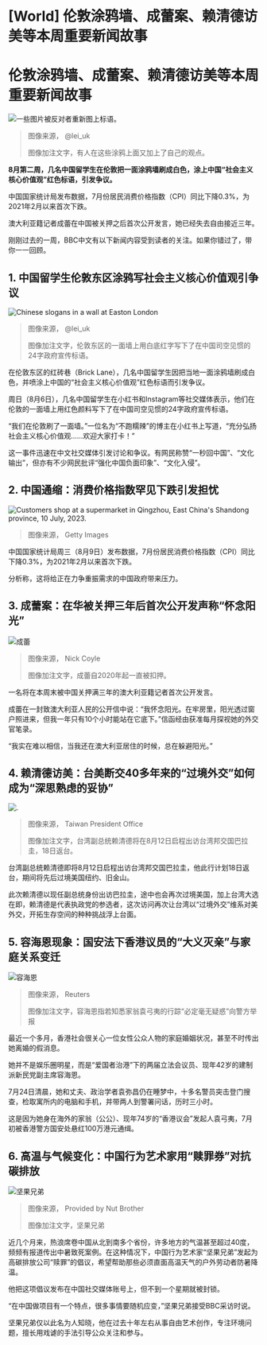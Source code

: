 # [World] 伦敦涂鸦墙、成蕾案、赖清德访美等本周重要新闻故事

#  伦敦涂鸦墙、成蕾案、赖清德访美等本周重要新闻故事


![一些图片被反对者重新图上标语。](_130674595_after1.jpg)

> 图像来源，  @lei_uk
>
> 图像加注文字，有人在这些涂鸦上面又加上了自己的观点。

**8月第二周，几名中国留学生在伦敦把一面涂鸦墙刷成白色，涂上中国“社会主义核心价值观”红色标语，引发争议。**

中国国家统计局发布数据，7月份居民消费价格指数（CPI）同比下降0.3%，为2021年2月以来首次下跌。

澳大利亚籍记者成蕾在中国被关押之后首次公开发言，她已经失去自由接近三年。

刚刚过去的一周，BBC中文有以下新闻内容受到读者的关注。如果你错过了，带你一一回顾。

##  1\. 中国留学生伦敦东区涂鸦写社会主义核心价值观引争议

![Chinese slogans in a wall at Easton London](_130674777_55b08356-726b-41cf-9fd8-908e31d610a9.jpg)

> 图像来源，  @lei_uk
>
> 图像加注文字，伦敦东区的一面墙上用白底红字写下了在中国司空见惯的24字政府宣传标语。

在伦敦东区的红砖巷（Brick Lane），几名中国留学生因把当地一面涂鸦墙刷成白色，并喷涂上中国的“社会主义核心价值观”红色标语而引发争议。

周日（8月6日），几名中国留学生在小红书和Instagram等社交媒体表示，他们在伦敦的一面墙上用红色颜料写下了在中国司空见惯的24字政府宣传标语。

“我们在伦敦刷了一面墙。”一位名为“不跑糯辣”的博主在小红书上写道，“充分弘扬社会主义核心价值观……欢迎大家打卡！”

这一事件迅速在中文社交媒体引发讨论和争议。有网民称赞“一秒回中国”、“文化输出”，但亦有不少网民批评“强化中国负面印象”、“文化入侵”。

##  2\. 中国通缩：消费价格指数罕见下跌引发担忧

![Customers shop at a supermarket in Qingzhou, East China's Shandong province, 10 July, 2023.](_130683852_gettyimages-1537186099.jpg)

> 图像来源，  Getty Images

中国国家统计局周三（8月9日）发布数据，7月份居民消费价格指数（CPI）同比下降0.3%，为2021年2月以来首次下跌。

分析称，这将给正在力争重振需求的中国政府带来压力。

##  3\. 成蕾案：在华被关押三年后首次公开发声称“怀念阳光”

![成蕾](_129644133_19912d10-9991-42ed-a762-8a41c8e30523.jpg)

> 图像来源，  Nick Coyle
>
> 图像加注文字，成蕾自2020年起一直被扣押。

一名将在本周末被中国关押满三年的澳大利亚籍记者首次公开发言。

成蕾在一封致澳大利亚人民的公开信中说：“我怀念阳光。在牢房里，阳光透过窗户照进来，但我一年只有10个小时能站在它底下。”信函经由获准每月探视她的外交官笔录。

“我实在难以相信，当我还在澳大利亚居住的时候，总在躲避阳光。”

##  4\. 赖清德访美：台美断交40多年来的“过境外交”如何成为“深思熟虑的妥协”

![.](_130696402_7ebc3b6d-dcdc-40f9-9ab4-b8bdc5f5424e.jpg)

> 图像来源，  Taiwan President Office
>
> 图像加注文字，台湾副总统赖清德将在8月12日启程出访台湾邦交国巴拉圭，18日返台。

台湾副总统赖清德即将8月12日启程出访台湾邦交国巴拉圭，他此行计划18日返台，期间将先后过境美国纽约、旧金山。

此次赖清德以现任副总统身份出访巴拉圭，途中也会再次过境美国，加上台湾大选在即，赖清德是代表执政党的参选者，这次访问再次让台湾以“过境外交”维系对美外交，开拓生存空间的种种挑战浮上台面。

##  5\. 容海恩现象：国安法下香港议员的“大义灭亲”与家庭关系变迁

![容海恩](_130711011_8fa1aa6485533ceb35591e627fa987b74336f952.jpg)

> 图像来源，  Reuters
>
> 图像加注文字，容海恩指若知悉家翁袁弓夷的行踪“必定毫无疑惑”向警方举报

最近一个多月，香港社会很关心一位女性公众人物的家庭婚姻状况，甚至不时传出她离婚的假消息。

她并不是娱乐圈明星，而是“爱国者治港”下的两届立法会议员、现年42岁的建制派新民党副主席容海恩。

7月24日清晨，她和丈夫、政治学者袁弥昌仍在睡梦中，十多名警员突击登门搜查，检取寓所内的电脑和手机，并带两人到警署问话，历时三小时。

这是因为她身在海外的家翁（公公）、现年74岁的“香港议会”发起人袁弓夷，7月初被香港警方国安处悬红100万港元通缉。

##  6\. 高温与气候变化：中国行为艺术家用“赎罪券”对抗碳排放

![坚果兄弟](_130380067_0a7091d5-ef7c-40a5-95ff-989fa349797a.jpg)

> 图像来源，  Provided by Nut Brother
>
> 图像加注文字，坚果兄弟

近几个月来，热浪席卷中国从北到南多个省份，许多地方的气温甚至超过40度，频频有报道传出中暑致死案例。在这种情况下，中国行为艺术家“坚果兄弟”发起为高碳排放公司“赎罪”的倡议，希望帮助那些必须直面高温天气的户外劳动者防暑降温。

他把这项倡议发布在中国社交媒体账号上，但不到一个星期就被封锁。

“在中国做项目有一个特点，很多事情要随机应变，”坚果兄弟接受BBC采访时说。

坚果兄弟仅以此名为人知晓，他在过去十年左右从事自由艺术创作，专注环境问题，擅长用戏谑的手法引导公众关注和参与。


